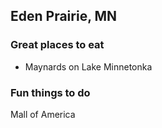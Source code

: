 ## Eden Prairie, MN

### Great places to eat

- Maynards on Lake Minnetonka

### Fun things to do
Mall of America
